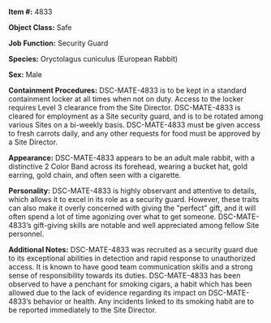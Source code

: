 **Item #:** 4833

**Object Class:** Safe

**Job Function:** Security Guard 

**Species:** Oryctolagus cuniculus (European Rabbit)

**Sex:** Male

**Containment Procedures:** DSC-MATE-4833 is to be kept in a standard containment locker at all times when not on duty. Access to the locker requires Level 3 clearance from the Site Director. DSC-MATE-4833 is cleared for employment as a Site security guard, and is to be rotated among various Sites on a bi-weekly basis. DSC-MATE-4833 must be given access to fresh carrots daily, and any other requests for food must be approved by a Site Director.

**Appearance:** DSC-MATE-4833 appears to be an adult male rabbit, with a distinctive 2 Color Band across its forehead, wearing a bucket hat, gold earring, gold chain, and often seen with a cigarette.

**Personality:** DSC-MATE-4833 is highly observant and attentive to details, which allows it to excel in its role as a security guard. However, these traits can also make it overly concerned with giving the "perfect" gift, and it will often spend a lot of time agonizing over what to get someone. DSC-MATE-4833’s gift-giving skills are notable and well appreciated among fellow Site personnel.

**Additional Notes:** DSC-MATE-4833 was recruited as a security guard due to its exceptional abilities in detection and rapid response to unauthorized access. It is known to have good team communication skills and a strong sense of responsibility towards its duties. DSC-MATE-4833 has been observed to have a penchant for smoking cigars, a habit which has been allowed due to the lack of evidence regarding its impact on DSC-MATE-4833’s behavior or health. Any incidents linked to its smoking habit are to be reported immediately to the Site Director.
